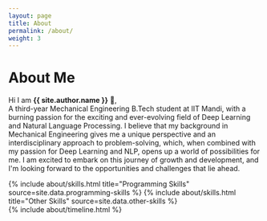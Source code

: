 ```yaml
---
layout: page
title: About
permalink: /about/
weight: 3
---
```


# **About Me**

Hi I am **{{ site.author.name }}** :wave:,<br>
A third-year Mechanical Engineering B.Tech student at IIT Mandi, with a burning passion for the exciting and ever-evolving field of Deep Learning and Natural Language Processing. I believe that my background in Mechanical Engineering gives me a unique perspective and an interdisciplinary approach to problem-solving, which, when combined with my passion for Deep Learning and NLP, opens up a world of possibilities for me. I am excited to embark on this journey of growth and development, and I'm looking forward to the opportunities and challenges that lie ahead.

<div class="row">
{% include about/skills.html title="Programming Skills" source=site.data.programming-skills %}
{% include about/skills.html title="Other Skills" source=site.data.other-skills %}
</div>

<div class="row">
{% include about/timeline.html %}
</div>